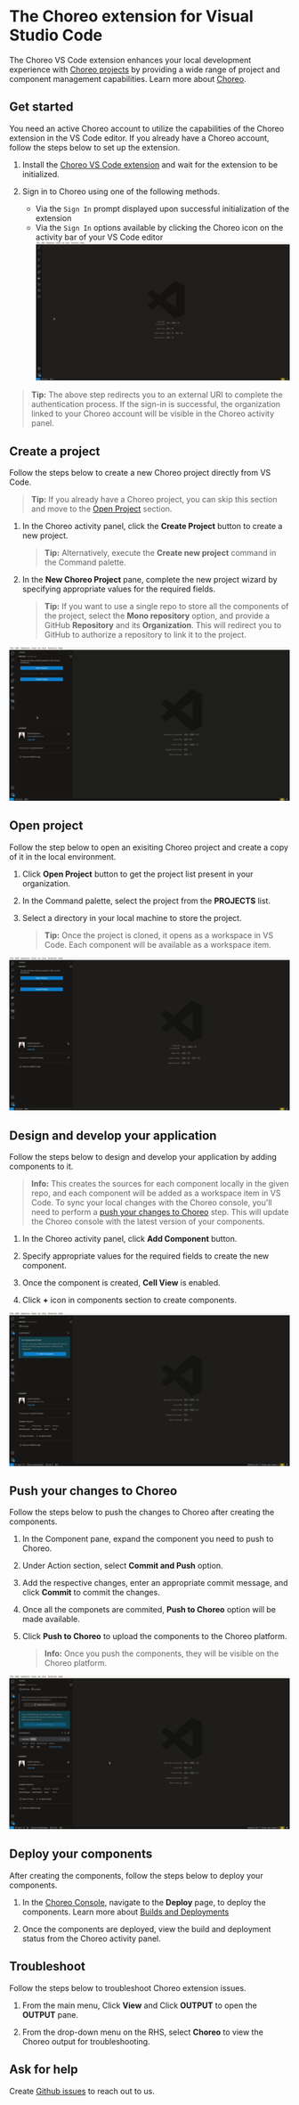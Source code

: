 # The Choreo extension for Visual Studio Code

The Choreo VS Code extension enhances your local development experience with [Choreo projects](https://wso2.com/choreo/) by providing a wide range of project and component management capabilities. Learn more about [Choreo](https://wso2.com/choreo/docs/).

## Get started

You need an active Choreo account to utilize the capabilities of the Choreo extension in the VS Code editor. If you already have a Choreo account, follow the steps below to set up the extension.

1. Install the [Choreo VS Code extension](https://marketplace.visualstudio.com/items?itemName=WSO2.choreo) and wait for the extension to be initialized.

2.  Sign in to Choreo using one of the following methods.
    - Via the `Sign In` prompt displayed upon successful initialization of the extension
    - Via the `Sign In` options available by clicking the Choreo icon on the activity bar of your VS Code editor
    ![Sign In](./docs/choreo-extension/images/signIn.gif)

>**Tip:** The above step redirects you to an external URI to complete the authentication process. If the sign-in is successful, the organization linked to your Choreo account will be visible in the Choreo activity panel.

## Create a project

Follow the steps below to create a new Choreo project directly from VS Code.

>**Tip:** If you already have a Choreo project, you can skip this section and move to the [Open Project](#open-project) section.

1. In the Choreo activity panel, click the **Create Project** button to create a new project.

    >**Tip:** Alternatively, execute the **Create new project** command in the Command palette.

2. In the **New Choreo Project** pane, complete the new project wizard by specifying appropriate values for the required fields.

    >**Tip:** If you want to use a single repo to store all the components of the project, select the **Mono repository** option, and provide a GitHub **Repository** and its **Organization**. This will redirect you to GitHub to authorize a repository to link it to the project.

![New Project Wizard](./docs/choreo-extension/images/CreateProject.gif)

## Open project

Follow the step below to open an exisiting Choreo project and create a copy of it in the local environment. 

1. Click **Open Project** button to get the project list present in your organization.

2. In the Command palette, select the project from the **PROJECTS** list. 

3. Select a directory in your local machine to store the project.

    >**Tip:** Once the project is cloned, it opens as a workspace in VS Code. Each component will be available as a workspace item. 

![Clone Project](./docs/choreo-extension/images/openProject.gif)

## Design and develop your application

Follow the steps below to design and develop your application by adding components to it.

>**Info:** This creates the sources for each component locally in the given repo, and each component will be added as a workspace item in VS Code. To sync your local changes with the Choreo console, you'll need to perform a [push your changes to Choreo](#push-your-changes-to-choreo) step. This will update the Choreo console with the latest version of your components.

1. In the Choreo activity panel, click **Add Component** button.

2. Specify appropriate values for the required fields to create the new component.

3. Once the component is created, **Cell View** is enabled.

4. Click **+** icon in components section to create components.

![Create Component](./docs/choreo-extension/images/CreateComponent.gif)

## Push your changes to Choreo

Follow the steps below to push the changes to Choreo after creating the components.

1. In the Component pane, expand the component you need to push to Choreo.

2. Under Action section, select **Commit and Push** option.

3. Add the respective changes, enter an appropriate commit message, and click **Commit** to commit the changes.

4. Once all the componets are commited, **Push to Choreo** option will be made available.

5. Click **Push to Choreo** to upload the components to the Choreo platform.

    >**Info:** Once you push the components, they will be visible on the Choreo platform. 

![Push Changes](./docs/choreo-extension/images/PushToChoreo.gif)

## Deploy your components

After creating the components, follow the steps below to deploy your components.

1. In the [Choreo Console](https://console.choreo.dev/), navigate to the **Deploy** page, to deploy the components. Learn more about [Builds and Deployments](https://wso2.com/choreo/docs/devops-and-ci-cd/builds-and-deployments/)

2. Once the components are deployed, view the build and deployment status from the Choreo activity panel.

## Troubleshoot

Follow the steps below to troubleshoot Choreo extension issues.

1. From the main menu, Click **View** and Click **OUTPUT** to open the **OUTPUT** pane.

2. From the drop-down menu on the RHS, select **Choreo** to view the Choreo output for troubleshooting.

## Ask for help

Create [Github issues](https://github.com/wso2/choreo-vscode/issues) to reach out to us.
